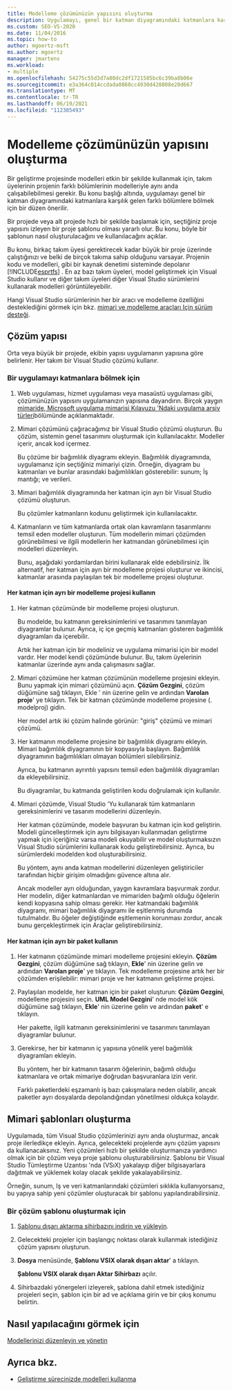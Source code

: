 ```yaml
---
title: Modelleme çözümünüzün yapısını oluşturma
description: Uygulamayı, genel bir katman diyagramındaki katmanlara karşılık gelen farklı bölümlere bölmek için modelleme şeması öğrenin.
ms.custom: SEO-VS-2020
ms.date: 11/04/2016
ms.topic: how-to
author: mgoertz-msft
ms.author: mgoertz
manager: jmartens
ms.workload:
- multiple
ms.openlocfilehash: 54275c55d3d7a80dc2df1721585bc6c39ba8b06e
ms.sourcegitcommit: e3a364c014ccdada0860cc4930d428808e20d667
ms.translationtype: MT
ms.contentlocale: tr-TR
ms.lasthandoff: 06/19/2021
ms.locfileid: "112385493"
---
```

# <a name="structure-your-modeling-solution"></a>Modelleme çözümünüzün yapısını oluşturma

Bir geliştirme projesinde modelleri etkin bir şekilde kullanmak için, takım üyelerinin projenin farklı bölümlerinin modelleriyle aynı anda çalışabilebilmesi gerekir. Bu konu başlığı altında, uygulamayı genel bir katman diyagramındaki katmanlara karşılık gelen farklı bölümlere bölmek için bir düzen önerilir.

Bir projede veya alt projede hızlı bir şekilde başlamak için, seçtiğiniz proje yapısını izleyen bir proje şablonu olması yararlı olur. Bu konu, böyle bir şablonun nasıl oluşturulacağını ve kullanılacağını açıklar.

Bu konu, birkaç takım üyesi gerektirecek kadar büyük bir proje üzerinde çalıştığınızı ve belki de birçok takıma sahip olduğunu varsayar. Projenin kodu ve modelleri, gibi bir kaynak denetimi sisteminde depolanır [!INCLUDE[esprtfs](../code-quality/includes/esprtfs_md.md)] . En az bazı takım üyeleri, model geliştirmek için Visual Studio kullanır ve diğer takım üyeleri diğer Visual Studio sürümlerini kullanarak modelleri görüntüleyebilir.

Hangi Visual Studio sürümlerinin her bir aracı ve modelleme özelliğini desteklediğini görmek için bkz. [mimari ve modelleme araçları Için sürüm desteği](../modeling/analyze-and-model-your-architecture.md#VersionSupport).

## <a name="solution-structure"></a>Çözüm yapısı

Orta veya büyük bir projede, ekibin yapısı uygulamanın yapısına göre belirlenir. Her takım bir Visual Studio çözümü kullanır.

### <a name="to-divide-an-application-into-layers"></a>Bir uygulamayı katmanlara bölmek için

1. Web uygulaması, hizmet uygulaması veya masaüstü uygulaması gibi, çözümünüzün yapısını uygulamanızın yapısına dayandırın. Birçok yaygın [mimaride, Microsoft uygulama mimarisi Kılavuzu 'Ndaki uygulama arşiv türleri](/previous-versions/msp-n-p/ee658107(v=pandp.10))bölümünde açıklanmaktadır.

2. Mimari çözümünü çağıracağımız bir Visual Studio çözümü oluşturun. Bu çözüm, sistemin genel tasarımını oluşturmak için kullanılacaktır. Modeller içerir, ancak kod içermez.

   Bu çözüme bir bağımlılık diyagramı ekleyin. Bağımlılık diyagramında, uygulamanız için seçtiğiniz mimariyi çizin. Örneğin, diyagram bu katmanları ve bunlar arasındaki bağımlılıkları gösterebilir: sunum; İş mantığı; ve verileri.

4. Mimari bağımlılık diyagramında her katman için ayrı bir Visual Studio çözümü oluşturun.

   Bu çözümler katmanların kodunu geliştirmek için kullanılacaktır.

5. Katmanların ve tüm katmanlarda ortak olan kavramların tasarımlarını temsil eden modeller oluşturun. Tüm modellerin mimari çözümden görünebilmesi ve ilgili modellerin her katmandan görünebilmesi için modelleri düzenleyin.

   Bunu, aşağıdaki yordamlardan birini kullanarak elde edebilirsiniz. İlk alternatif, her katman için ayrı bir modelleme projesi oluşturur ve ikincisi, katmanlar arasında paylaşılan tek bir modelleme projesi oluşturur.

#### <a name="use-a-separate-modeling-project-for-each-layer"></a>Her katman için ayrı bir modelleme projesi kullanın

1. Her katman çözümünde bir modelleme projesi oluşturun.

   Bu modelde, bu katmanın gereksinimlerini ve tasarımını tanımlayan diyagramlar bulunur. Ayrıca, iç içe geçmiş katmanları gösteren bağımlılık diyagramları da içerebilir.

   Artık her katman için bir modeliniz ve uygulama mimarisi için bir model vardır. Her model kendi çözümünde bulunur. Bu, takım üyelerinin katmanlar üzerinde aynı anda çalışmasını sağlar.

2. Mimari çözümüne her katman çözümünün modelleme projesini ekleyin. Bunu yapmak için mimari çözümünü açın. **Çözüm Gezgini**, çözüm düğümüne sağ tıklayın, Ekle ' nin üzerine gelin ve ardından **Varolan proje**' ye tıklayın. Tek bir katman çözümünde modelleme projesine (. modelproj) gidin.

   Her model artık iki çözüm halinde görünür: "giriş" çözümü ve mimari çözümü.

3. Her katmanın modelleme projesine bir bağımlılık diyagramı ekleyin. Mimari bağımlılık diyagramının bir kopyasıyla başlayın. Bağımlılık diyagramının bağımlılıkları olmayan bölümleri silebilirsiniz.

   Ayrıca, bu katmanın ayrıntılı yapısını temsil eden bağımlılık diyagramları da ekleyebilirsiniz.

   Bu diyagramlar, bu katmanda geliştirilen kodu doğrulamak için kullanılır.

4. Mimari çözümde, Visual Studio 'Yu kullanarak tüm katmanların gereksinimlerini ve tasarım modellerini düzenleyin.

   Her katman çözümünde, modele başvuran bu katman için kod geliştirin. Modeli güncelleştirmek için aynı bilgisayarı kullanmadan geliştirme yapmak için içeriğiniz varsa modeli okuyabilir ve model oluşturmaksızın Visual Studio sürümlerini kullanarak kodu geliştirebilirsiniz. Ayrıca, bu sürümlerdeki modelden kod oluşturabilirsiniz.

   Bu yöntem, aynı anda katman modellerini düzenleyen geliştiriciler tarafından hiçbir girişim olmadığını güvence altına alır.

   Ancak modeller ayrı olduğundan, yaygın kavramlara başvurmak zordur. Her modelin, diğer katmanlardan ve mimariden bağımlı olduğu öğelerin kendi kopyasına sahip olması gerekir. Her katmandaki bağımlılık diyagramı, mimari bağımlılık diyagramı ile eşitlenmiş durumda tutulmalıdır. Bu öğeler değiştiğinde eşitlemenin korunması zordur, ancak bunu gerçekleştirmek için Araçlar geliştirebilirsiniz.

#### <a name="use-a-separate-package-for-each-layer"></a>Her katman için ayrı bir paket kullanın

1. Her katmanın çözümünde mimari modelleme projesini ekleyin. **Çözüm Gezgini**, çözüm düğümüne sağ tıklayın, **Ekle**' nin üzerine gelin ve ardından **Varolan proje**' ye tıklayın. Tek modelleme projesine artık her bir çözümden erişilebilir: mimari proje ve her katmanın geliştirme projesi.

2. Paylaşılan modelde, her katman için bir paket oluşturun: **Çözüm Gezgini**, modelleme projesini seçin. **UML Model Gezgini**' nde model kök düğümüne sağ tıklayın, **Ekle**' nin üzerine gelin ve ardından **paket**' e tıklayın.

   Her pakette, ilgili katmanın gereksinimlerini ve tasarımını tanımlayan diyagramlar bulunur.

3. Gerekirse, her bir katmanın iç yapısına yönelik yerel bağımlılık diyagramları ekleyin.

   Bu yöntem, her bir katmanın tasarım öğelerinin, bağımlı olduğu katmanlara ve ortak mimariye doğrudan başvuranlara izin verir.

   Farklı paketlerdeki eşzamanlı iş bazı çakışmalara neden olabilir, ancak paketler ayrı dosyalarda depolandığından yönetilmesi oldukça kolaydır.

## <a name="create-architecture-templates"></a>Mimari şablonları oluşturma

Uygulamada, tüm Visual Studio çözümlerinizi aynı anda oluşturmaz, ancak proje ilerledikçe ekleyin. Ayrıca, gelecekteki projelerde aynı çözüm yapısını da kullanacaksınız. Yeni çözümleri hızlı bir şekilde oluşturmanıza yardımcı olmak için bir çözüm veya proje şablonu oluşturabilirsiniz. Şablonu bir Visual Studio Tümleştirme Uzantısı 'nda (VSıX) yakalayıp diğer bilgisayarlara dağıtmak ve yüklemek kolay olacak şekilde yakalayabilirsiniz.

Örneğin, sunum, Iş ve veri katmanlarındaki çözümleri sıklıkla kullanıyorsanız, bu yapıya sahip yeni çözümler oluşturacak bir şablonu yapılandırabilirsiniz.

### <a name="to-create-a-solution-template"></a>Bir çözüm şablonu oluşturmak için

1. [Şablonu dışarı aktarma sihirbazını indirin ve yükleyin](https://marketplace.visualstudio.com/items?itemName=VisualStudioProductTeam.ExportTemplateWizard).

2. Gelecekteki projeler için başlangıç noktası olarak kullanmak istediğiniz çözüm yapısını oluşturun.

3. **Dosya** menüsünde, **Şablonu VSIX olarak dışarı aktar**' a tıklayın.

   **Şablonu VSIX olarak dışarı Aktar Sihirbazı** açılır.

4. Sihirbazdaki yönergeleri izleyerek, şablona dahil etmek istediğiniz projeleri seçin, şablon için bir ad ve açıklama girin ve bir çıkış konumu belirtin.

## <a name="watch-a-video"></a>Nasıl yapılacağını görmek için

[Modellerinizi düzenleyin ve yönetin](https://channel9.msdn.com/blogs/clinted/uml-with-vs-2010-part-9-organizing-and-managing-your-models)

## <a name="see-also"></a>Ayrıca bkz.

- [Geliştirme sürecinizde modelleri kullanma](../modeling/use-models-in-your-development-process.md)
